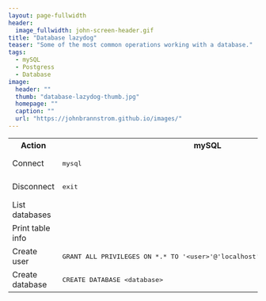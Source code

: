 ```yaml
---
layout: page-fullwidth
header:
  image_fullwidth: john-screen-header.gif
title: "Database lazydog"
teaser: "Some of the most common operations working with a database."
tags:
  - mySQL
  - Postgress
  - Database
image:
  header: ""
  thumb: "database-lazydog-thumb.jpg"
  homepage: ""
  caption: ""
  url: "https://johnbrannstrom.github.io/images/"
---
```


<table>

  <tr><th>Action</th><th>mySQL</th><th>Postgress</th></tr>

  <tr>
    <td>Connect</td>
    <td><pre>mysql</pre></td><td>
    <pre>psql</pre></td>
  </tr>

  <tr>
    <td>Disconnect</td>
    <td><pre>exit</pre></td>
    <td><pre>\q</pre></td>
  </tr>

  <tr>
    <td>List databases</td>
    <td><pre></pre></td>
    <td><pre>psql -U -l</pre></td>
  </tr>

  <tr>
    <td>Print table info</td>
    <td><pre></pre></td>
    <td><pre>\d+ &lt;table_name&gt;</pre></td>
  </tr>

  <tr>
    <td>Create user</td>
    <td><pre>GRANT ALL PRIVILEGES ON *.* TO '&lt;user&gt'@'localhost' IDENTIFIED BY '&lt;user&gt';</pre></td>
    <td><pre></pre></td>
  </tr>

  <tr>
    <td>Create database</td>
    <td><pre>CREATE DATABASE &lt;database&gt;</pre></td>
    <td><pre></pre></td>
  </tr>

</table>
